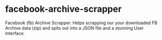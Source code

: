 # facebook-archive-scrapper
Facebook (fb) Archive Scrapper. Helps scrapping our your downloaded FB Archive data (zip) and spits out into a JSON file and a stunning User Interface.
